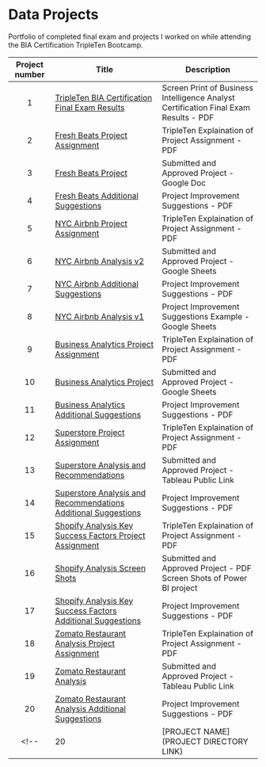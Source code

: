 # Data Projects
<!-- Table of Contents -->
Portfolio of completed final exam and projects I worked on while attending the BIA Certification TripleTen Bootcamp.

| Project number | Title | Description |
| :-----------: | ----------- |----------- |
|  1 | [TripleTen BIA Certification Final Exam Results](https://drive.google.com/file/d/1GrjIArmmfceP8R_7Hsq4IwsW00fg8nSj/view?usp=drive_link) | Screen Print of Business Intelligence Analyst Certification Final Exam Results - PDF |
|  2 | [Fresh Beats Project Assignment](https://drive.google.com/file/d/1StO-OmfQiq8mts5N_OmfupuKe-sOUiDH/view?usp=drive_link) | TripleTen Explaination of Project Assignment - PDF |
|  3 | [Fresh Beats Project](https://docs.google.com/document/d/1iupWOhp4x8r4oWo5adtgSHkMM-APFms7G_3bjIEUIsQ/edit?usp=drive_link) | Submitted and Approved Project - Google Doc |
|  4 | [Fresh Beats Additional Suggestions](https://drive.google.com/file/d/1kNUTbS5Wa_RApOaBg7Ov3qRAP4K51hwk/view?usp=drive_link) | Project Improvement Suggestions - PDF |
|  5 | [NYC Airbnb Project Assignment](https://drive.google.com/file/d/1x567DIII9Sqr4iFluJIgOTuvUwJhPoKw/view?usp=drive_link) | TripleTen Explaination of Project Assignment - PDF |
|  6 | [NYC Airbnb Analysis v2](https://docs.google.com/spreadsheets/d/1XErI-43sqtTAUjljm1dkp7FQY7D-MM56nrLwVKEqFEw/edit?usp=drive_link) | Submitted and Approved Project - Google Sheets |
|  7 | [NYC Airbnb Additional Suggestions](https://drive.google.com/file/d/1-buXVKF7veLk8aFyWj24QJxe3qSFFHDQ/view?usp=drive_link) | Project Improvement Suggestions - PDF |
|  8 | [NYC Airbnb Analysis v1](https://docs.google.com/spreadsheets/d/13PbFogu4ZCgYlP4NJQH5dqfABTsttDXfXAjn4J6ueFQ/edit?usp=drive_link) | Project Improvement Suggestions Example - Google Sheets |
|  9 | [Business Analytics Project Assignment](https://drive.google.com/file/d/1yguKu7JaCCcPU5H6EGApxXpELg7ZSbWV/view?usp=drive_link) | TripleTen Explaination of Project Assignment - PDF |
| 10 | [Business Analytics Project](https://docs.google.com/spreadsheets/d/17skuoi5YO9vKBFeG3UUo2_Nlaknhsr8Sc55P4oU_o_M/edit?usp=drive_link) | Submitted and Approved Project - Google Sheets |
| 11 | [Business Analytics Additional Suggestions](https://drive.google.com/file/d/18MPSibhBFiFSTm-_gq6_pRNTpMkIQ_TZ/view?usp=drive_link) | Project Improvement Suggestions - PDF |
| 12 | [Superstore Project Assignment](https://drive.google.com/file/d/1HCL1UmY-1ZmsibgK_v7-kampfV5ZJblm/view?usp=drive_link) | TripleTen Explaination of Project Assignment - PDF |
| 13 | [Superstore Analysis and Recommendations](https://public.tableau.com/app/profile/david.bailey8878/viz/DavidBailey-SuperstoreAnalysisandRecommendations/SuperstoreReturnsStory?publish=yes) | Submitted and Approved Project - Tableau Public Link |
| 14 | [Superstore Analysis and Recommendations Additional Suggestions](https://drive.google.com/file/d/1ioIuN1NexEpRap7mIl0O3dxLsWuiBEVf/view?usp=drive_link) | Project Improvement Suggestions - PDF |
| 15 | [Shopify Analysis Key Success Factors Project Assignment](https://drive.google.com/file/d/1vSo6WqhmqtOyZZ2ghidhzXrKmcvbt3Xt/view?usp=drive_link) | TripleTen Explaination of Project Assignment - PDF |
| 16 | [Shopify Analysis Screen Shots](https://drive.google.com/file/d/1rmClCcUK-RSdCQAe6lCYX7mcO6NMq91l/view?usp=drive_link) | Submitted and Approved Project - PDF Screen Shots of Power BI project |
| 17 | [Shopify Analysis Key Success Factors Additional Suggestions](https://drive.google.com/file/d/1jM5kttraRwJ4nQcMWug76mRsjCCQ6ou_/view?usp=drive_link) | Project Improvement Suggestions - PDF |
| 18 | [Zomato Restaurant Analysis Project Assignment](https://drive.google.com/file/d/1JAenKBFeKELocGbe239lIxEYT7zJcrqF/view?usp=drive_link) | TripleTen Explaination of Project Assignment - PDF |
| 19 | [Zomato Restaurant Analysis](https://public.tableau.com/app/profile/david.bailey8878/viz/DavidBaileySprint7ZomatoRestaurantAnalysis/ZomatoRestaurantAnalysis?publish=yes) | Submitted and Approved Project - Tableau Public Link |
| 20 | [Zomato Restaurant Analysis Additional Suggestions](https://drive.google.com/file/d/1F8K_8oCa_g5yzFN7CZiMcAz4guvT3veJ/view?usp=drive_link) | Project Improvement Suggestions - PDF |
<!-- | 20 | [PROJECT NAME](PROJECT DIRECTORY LINK) | DESCRIPTION HERE. | -->
